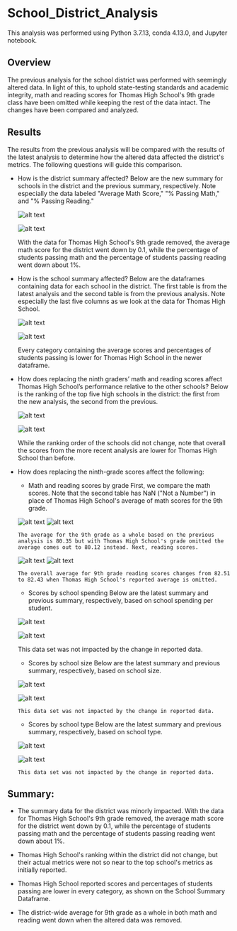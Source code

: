 # School_District_Analysis
This analysis was performed using Python 3.7.13, conda 4.13.0, and Jupyter notebook.

## Overview 
The previous analysis for the school district was performed with seemingly altered data. In light of this, to uphold state-testing standards and academic integrity, math and reading scores for Thomas High School's 9th grade class have been omitted while keeping the rest of the data intact. The changes have been compared and analyzed.

## Results
The results from the previous analysis will be compared with the results of the latest analysis to determine how the altered data affected the district's metrics. The following questions will guide this comparison.

* How is the district summary affected?
   Below are the new summary for schools in the district and the previous summary, respectively. Note especially the data labeled "Average Math Score," "% Passing Math," and "% Passing Reading."

    ![alt text](https://github.com/ajkriegz/School_District_Analysis/blob/main/Resources/district_summary_new.png "New District Summary")

    ![alt text](https://github.com/ajkriegz/School_District_Analysis/blob/main/Resources/old_district_summary.png "Previous District Summary")
   
   With the data for Thomas High School's 9th grade removed, the average math score for the district went down by 0.1, while the percentage of students passing math and the percentage of students passing reading went down about 1%.

* How is the school summary affected?
   Below are the dataframes containing data for each school in the district. The first table is from the latest analysis and the second table is from the previous analysis. Note especially the last five columns as we look at the data for Thomas High School.

    ![alt text](https://github.com/ajkriegz/School_District_Analysis/blob/main/Resources/school_summary_new.png "New School Summary")

    ![alt text](https://github.com/ajkriegz/School_District_Analysis/blob/main/Resources/old_school_summary.png "Previous School Summary")

   Every category containing the average scores and percentages of students passing is lower for Thomas High School in the newer dataframe.
   
* How does replacing the ninth graders’ math and reading scores affect Thomas High School’s performance relative to the other schools?
   Below is the ranking of the top five high schools in the district: the first from the new analysis, the second from the previous.

    ![alt text](https://github.com/ajkriegz/School_District_Analysis/blob/main/Resources/top_schools_new.png "New List of Top Schools")

    ![alt text](https://github.com/ajkriegz/School_District_Analysis/blob/main/Resources/old_top_schools.png "Previous List of Top Schools")

   While the ranking order of the schools did not change, note that overall the scores from the more recent analysis are lower for Thomas High School than before.

* How does replacing the ninth-grade scores affect the following:
   - Math and reading scores by grade
      First, we compare the math scores. Note that the second table has NaN ("Not a Number") in place of Thomas High School's average of math scores for the 9th grade.
      
    ![alt text](https://github.com/ajkriegz/School_District_Analysis/blob/main/Resources/old_math_scores.png "Previous Math Scores") ![alt text](https://github.com/ajkriegz/School_District_Analysis/blob/main/Resources/math_scores_new.png "New Math Scores")

      The average for the 9th grade as a whole based on the previous analysis is 80.35 but with Thomas High School's grade omitted the average comes out to 80.12 instead. Next, reading scores.

    ![alt text](https://github.com/ajkriegz/School_District_Analysis/blob/main/Resources/old_reading_scores.png "Previous Reading Scores") ![alt text](https://github.com/ajkriegz/School_District_Analysis/blob/main/Resources/reading_scores_new.png "New Reading Scores")

      The overall average for 9th grade reading scores changes from 82.51 to 82.43 when Thomas High School's reported average is omitted.

   - Scores by school spending
      Below are the latest summary and previous summary, respectively, based on school spending per student.

    ![alt text](https://github.com/ajkriegz/School_District_Analysis/blob/main/Resources/spending_summary_new.png "New Spending Summary") 

    ![alt text](https://github.com/ajkriegz/School_District_Analysis/blob/main/Resources/old_spending_summary.png "Previous Spending Summary")

     This data set was not impacted by the change in reported data.

   - Scores by school size
      Below are the latest summary and previous summary, respectively, based on school size.

    ![alt text](https://github.com/ajkriegz/School_District_Analysis/blob/main/Resources/size_summary_new.png "New Size Summary")

    ![alt text](https://github.com/ajkriegz/School_District_Analysis/blob/main/Resources/old_size_summary.png "Previous Size Summary")

      This data set was not impacted by the change in reported data.

   - Scores by school type
      Below are the latest summary and previous summary, respectively, based on school type.

    ![alt text](https://github.com/ajkriegz/School_District_Analysis/blob/main/Resources/type_summary_new.png "New Type Summary")

    ![alt text](https://github.com/ajkriegz/School_District_Analysis/blob/main/Resources/old_type_summary.png "Previous Type Summary")

      This data set was not impacted by the change in reported data.

## Summary: 

* The summary data for the district was minorly impacted. With the data for Thomas High School's 9th grade removed, the average math score for the district went down by 0.1, while the percentage of students passing math and the percentage of students passing reading went down about 1%.

* Thomas High School's ranking within the district did not change, but their actual metrics were not so near to the top school's metrics as initially reported.

* Thomas High School reported scores and percentages of students passing are lower in every category, as shown on the School Summary Dataframe.

* The district-wide average for 9th grade as a whole in both math and reading went down when the altered data was removed.